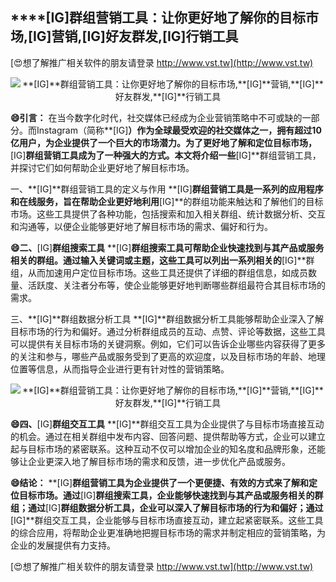 ## ****[IG]**群组营销工具：让你更好地了解你的目标市场,**[IG]**营销,**[IG]**好友群发,**[IG]**行销工具**

[😍想了解推广相关软件的朋友请登录 http://www.vst.tw](http://www.vst.tw)

 <center><img src="https://vst.tw/MP4/tuiguang/png/0.png" alt="**[IG]**群组营销工具：让你更好地了解你的目标市场,**[IG]**营销,**[IG]**好友群发,**[IG]**行销工具"></center>

**😄引言：**
在当今数字化时代，社交媒体已经成为企业营销策略中不可或缺的一部分。而Instagram（简称**[IG]**）作为全球最受欢迎的社交媒体之一，拥有超过10亿用户，为企业提供了一个巨大的市场潜力。为了更好地了解和定位目标市场，**[IG]**群组营销工具成为了一种强大的方式。本文将介绍一些**[IG]**群组营销工具，并探讨它们如何帮助企业更好地了解目标市场。

一、**[IG]**群组营销工具的定义与作用
**[IG]**群组营销工具是一系列的应用程序和在线服务，旨在帮助企业更好地利用**[IG]**的群组功能来触达和了解他们的目标市场。这些工具提供了各种功能，包括搜索和加入相关群组、统计数据分析、交互和沟通等，以便企业能够更好地了解目标市场的需求、偏好和行为。

**😄二、**[IG]**群组搜索工具**
**[IG]**群组搜索工具可帮助企业快速找到与其产品或服务相关的群组。通过输入关键词或主题，这些工具可以列出一系列相关的**[IG]**群组，从而加速用户定位目标市场。这些工具还提供了详细的群组信息，如成员数量、活跃度、关注者分布等，使企业能够更好地判断哪些群组最符合其目标市场的需求。

三、**[IG]**群组数据分析工具
**[IG]**群组数据分析工具能够帮助企业深入了解目标市场的行为和偏好。通过分析群组成员的互动、点赞、评论等数据，这些工具可以提供有关目标市场的关键洞察。例如，它们可以告诉企业哪些内容获得了更多的关注和参与，哪些产品或服务受到了更高的欢迎度，以及目标市场的年龄、地理位置等信息，从而指导企业进行更有针对性的营销策略。

 <center><img src="https://vst.tw/MP4/tuiguang/png/3.png" alt="**[IG]**群组营销工具：让你更好地了解你的目标市场,**[IG]**营销,**[IG]**好友群发,**[IG]**行销工具"></center>

**😄四、**[IG]**群组交互工具**
**[IG]**群组交互工具为企业提供了与目标市场直接互动的机会。通过在相关群组中发布内容、回答问题、提供帮助等方式，企业可以建立起与目标市场的紧密联系。这种互动不仅可以增加企业的知名度和品牌形象，还能够让企业更深入地了解目标市场的需求和反馈，进一步优化产品或服务。

**😄结论：**
**[IG]**群组营销工具为企业提供了一个更便捷、有效的方式来了解和定位目标市场。通过**[IG]**群组搜索工具，企业能够快速找到与其产品或服务相关的群组；通过**[IG]**群组数据分析工具，企业可以深入了解目标市场的行为和偏好；通过**[IG]**群组交互工具，企业能够与目标市场直接互动，建立起紧密联系。这些工具的综合应用，将帮助企业更准确地把握目标市场的需求并制定相应的营销策略，为企业的发展提供有力支持。

[😍想了解推广相关软件的朋友请登录 http://www.vst.tw](http://www.vst.tw)



